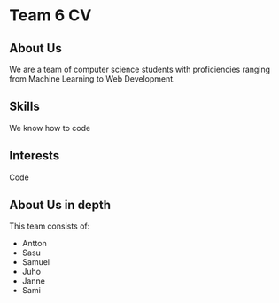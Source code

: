 # Team 6 CV

## About Us

We are a team of computer science students with proficiencies ranging from Machine Learning to Web Development.


## Skills

We know how to code


## Interests

Code


## About Us in depth

This team consists of:

- Antton 
- Sasu
- Samuel
- Juho
- Janne
- Sami

